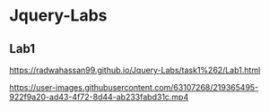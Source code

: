 # Jquery-Labs


## Lab1
https://radwahassan99.github.io/Jquery-Labs/task1%262/Lab1.html

https://user-images.githubusercontent.com/63107268/219365495-922f9a20-ad43-4f72-8d44-ab233fabd31c.mp4

